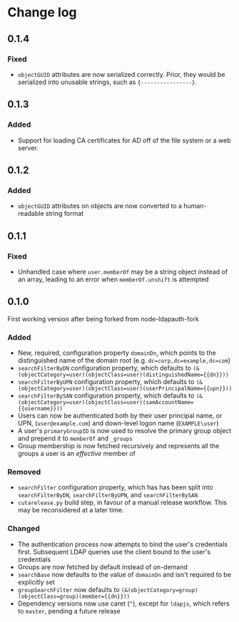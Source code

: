 # Change log

## 0.1.4

### Fixed

- `objectGUID` attributes are now serialized correctly. Prior, they would be
  serialized into unusable strings, such as `{----------------}`.

## 0.1.3

### Added

- Support for loading CA certificates for AD off of the file system or a web
  server.

## 0.1.2

### Added

- `objectGUID` attributes on objects are now converted to a human-readable
  string format

## 0.1.1

### Fixed

- Unhandled case where `user.memberOf` may be a string object instead of an
  array, leading to an error when `memberOf.unshift` is attempted

## 0.1.0

First working version after being forked from node-ldapauth-fork

### Added

- New, required, configuration property `domainDn`, which points to the
  distinguished name of the domain root (e.g. `dc=corp,dc=example,dc=com`)
- `searchFilterByDN` configuration property, which defaults to
  `(&(objectCategory=user)(objectClass=user)(distinguishedName={{dn}}))`
- `searchFilterByUPN` configuration property, which defaults to
  `(&(objectCategory=user)(objectClass=user)(userPrincipalName={{upn}}))`
- `searchFilterBySAN` configuration property, which defaults to
  `(&(objectCategory=user)(objectClass=user)(samAccountName={{username}}))`
- Users can now be authenticated both by their user principal name, or UPN,
  (`user@example.com`) and down-level logon name (`EXAMPLE\user`)
- A user's `primaryGroupID` is now used to resolve the primary group object and
  prepend it to `memberOf` and `_groups`
- Group membership is now fetched recursively and represents all the groups a
  user is an _effective_ member of

### Removed

- `searchFilter` configuration property, which has has been split into
  `searchFilterByDN`, `searchFilterByUPN`, and `searchFilterBySAN`
- `cutarelease.py` build step, in favour of a manual release workflow. This may
  be reconsidered at a later time.

### Changed

- The authentication process now attempts to bind the user's credentials first.
  Subsequent LDAP queries use the client bound to the user's credentials
- Groups are now fetched by default instead of on-demand
- `searchBase` now defaults to the value of `domainDn` and isn't required to be
  explicitly set
- `groupSearchFilter` now defaults to
  `(&(objectCategory=group)(objectClass=group)(member={{dn}}))`
- Dependency versions now use caret (`^`), except for `ldapjs`, which refers to
  `master`, pending a future release
